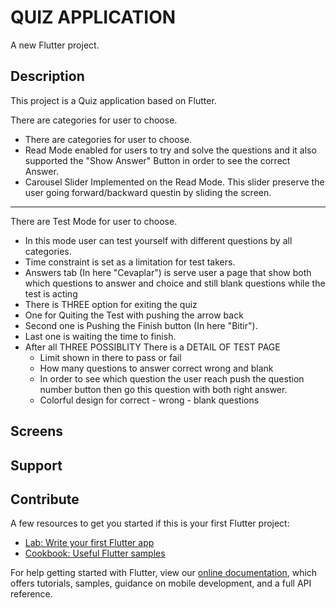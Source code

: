 # QUIZ APPLICATION

A new Flutter project.



## Description

This project is a Quiz application based on Flutter.

There are categories for user to choose.
- There are categories for user to choose.
- Read Mode enabled for users to try and solve the questions and it also supported the "Show Answer" Button in order to see the correct Answer.
- Carousel Slider Implemented on the Read Mode. This slider preserve the user going forward/backward questin by sliding the screen.

*****

There are Test Mode for user to choose.
-  In this mode user can test yourself with different questions by all categories.
-  Time constraint is set as a limitation for test takers.
-  Answers tab (In here "Cevaplar") is serve user a page that show both which questions to answer and choice and still blank questions while the test is acting 
-  There is THREE option for exiting the quiz 
  - One for Quiting the Test with pushing the arrow back
  - Second one is Pushing the Finish button (In here "Bitir").
  - Last one is waiting the time to finish.
- After all THREE POSSIBLITY There is a DETAIL OF TEST PAGE
  - Limit shown in there to pass or fail
  - How many questions to answer correct wrong and blank
  - In order to see which question the user reach push the question number button then go this question with both right answer.
  - Colorful design for correct - wrong - blank questions
   


## Screens


## Support


## Contribute
A few resources to get you started if this is your first Flutter project:

- [Lab: Write your first Flutter app](https://flutter.dev/docs/get-started/codelab)
- [Cookbook: Useful Flutter samples](https://flutter.dev/docs/cookbook)

For help getting started with Flutter, view our
[online documentation](https://flutter.dev/docs), which offers tutorials,
samples, guidance on mobile development, and a full API reference.
